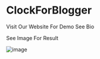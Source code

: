 # ClockForBlogger
Visit Our Website For Demo See Bio

See Image For Result

![image](https://github.com/hitechumair1/ClockForBlogger/assets/144042982/224f25a7-444b-4d70-b9ca-d7980f97e305)

